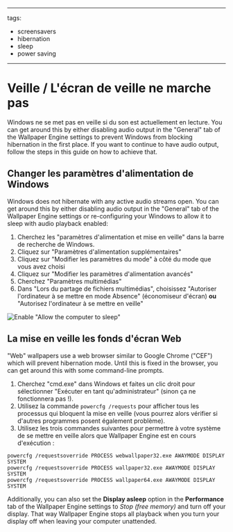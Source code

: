 - - -
  tags:
  - screensavers
  - hibernation
  - sleep
  - power saving
- - -

# Veille / L'écran de veille ne marche pas

Windows ne se met pas en veille si du son est actuellement en lecture. You can get around this by either disabling audio output in the "General" tab of the Wallpaper Engine settings to prevent Windows from blocking hibernation in the first place. If you want to continue to have audio output, follow the steps in this guide on how to achieve that.

## Changer les paramètres d'alimentation de Windows

Windows does not hibernate with any active audio streams open. You can get around this by either disabling audio output in the "General" tab of the Wallpaper Engine settings or re-configuring your Windows to allow it to sleep with audio playback enabled:

1. Cherchez les "paramètres d'alimentation et mise en veille" dans la barre de recherche de Windows.
2. Cliquez sur "Paramètres d'alimentation supplémentaires"
3. Cliquez sur "Modifier les paramètres du mode" à côté du mode que vous avez choisi
4. Cliquez sur "Modifier les paramètres d'alimentation avancés"
5. Cherchez "Paramètres multimédias"
6. Dans "Lors du partage de fichiers multimédias", choisissez "Autoriser l'ordinateur à se mettre en mode Absence" (économiseur d'écran) **ou** "Autorisez l'ordinateur à se mettre en veille"

![Enable "Allow the computer to sleep"](./power.gif)

## La mise en veille les fonds d'écran Web

"Web" wallpapers use a web browser similar to Google Chrome ("CEF") which will prevent hibernation mode. Until this is fixed in the browser, you can get around this with some command-line prompts.

1. Cherchez "cmd.exe" dans Windows et faites un clic droit pour sélectionner "Exécuter en tant qu'administrateur" (sinon ça ne fonctionnera pas !).
2. Utilisez la commande `powercfg /requests` pour afficher tous les processus qui bloquent la mise en veille (vous pourrez alors vérifier si d'autres programmes posent également problème).
3. Utilisez les trois commandes suivantes pour permettre à votre système de se mettre en veille alors que Wallpaper Engine est en cours d'exécution :

```
powercfg /requestsoverride PROCESS webwallpaper32.exe AWAYMODE DISPLAY SYSTEM
powercfg /requestsoverride PROCESS wallpaper32.exe AWAYMODE DISPLAY SYSTEM
powercfg /requestsoverride PROCESS wallpaper64.exe AWAYMODE DISPLAY SYSTEM
```

Additionally, you can also set the **Display asleep** option in the **Performance** tab of the Wallpaper Engine settings to *Stop (free memory)* and turn off your display. That way Wallpaper Engine stops all playback when you turn your display off when leaving your computer unattended.